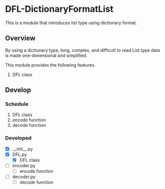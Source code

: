 # DFL-DictionaryFormatList
This is a module that introduces list type using dictionary format.


## Overview
By using a dictionary type, 
long, complex, and difficult to read List type data 
is made one-dimensional and simplified.

This module provides the following features.
1. DFL class


## Develop

### Schedule
1. DFL class
2. encode function
3. decode function

### Developed
- [x] \_\_init__.py
- [x] DFL.py
  - [x] DFL class
- [ ] encoder.py
  - [ ] encode function
- [ ] decoder.py
  - [ ] decode function